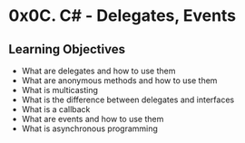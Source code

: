 # 0x0C. C# - Delegates, Events
## Learning Objectives
* What are delegates and how to use them
* What are anonymous methods and how to use them
* What is multicasting
* What is the difference between delegates and interfaces
* What is a callback
* What are events and how to use them
* What is asynchronous programming